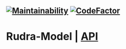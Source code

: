 [![Maintainability](https://qlty.sh/badges/ca8bb591-ff66-41c3-8f18-4d4a93b3ee41/maintainability.svg)](https://qlty.sh/gh/Jagepard/projects/Rudra-Model)
[![CodeFactor](https://www.codefactor.io/repository/github/jagepard/rudra-model/badge)](https://www.codefactor.io/repository/github/jagepard/rudra-model)
-----

# Rudra-Model | [API](https://github.com/Jagepard/Rudra-Model/blob/master/docs.md "Documentation API")
